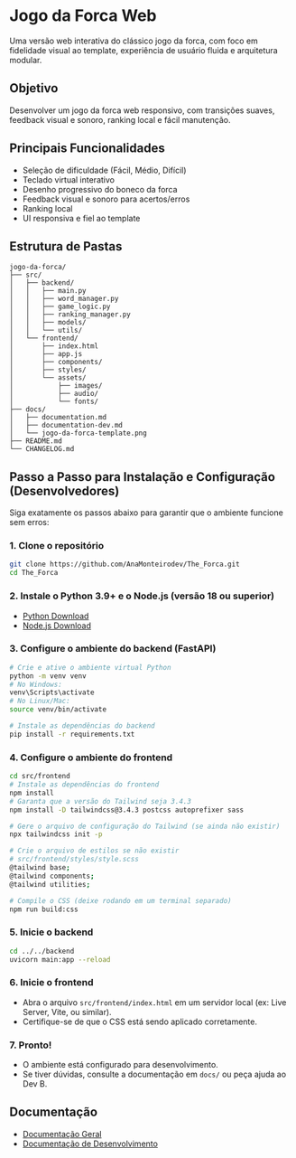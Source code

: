 # Jogo da Forca Web

Uma versão web interativa do clássico jogo da forca, com foco em fidelidade visual ao template, experiência de usuário fluida e arquitetura modular.

## Objetivo
Desenvolver um jogo da forca web responsivo, com transições suaves, feedback visual e sonoro, ranking local e fácil manutenção.

## Principais Funcionalidades
- Seleção de dificuldade (Fácil, Médio, Difícil)
- Teclado virtual interativo
- Desenho progressivo do boneco da forca
- Feedback visual e sonoro para acertos/erros
- Ranking local
- UI responsiva e fiel ao template

## Estrutura de Pastas
```plaintext
jogo-da-forca/
├── src/
│   ├── backend/
│   │   ├── main.py
│   │   ├── word_manager.py
│   │   ├── game_logic.py
│   │   ├── ranking_manager.py
│   │   ├── models/
│   │   └── utils/
│   └── frontend/
│       ├── index.html
│       ├── app.js
│       ├── components/
│       ├── styles/
│       └── assets/
│           ├── images/
│           ├── audio/
│           └── fonts/
├── docs/
│   ├── documentation.md
│   ├── documentation-dev.md
│   └── jogo-da-forca-template.png
├── README.md
└── CHANGELOG.md
```

## Passo a Passo para Instalação e Configuração (Desenvolvedores)

Siga exatamente os passos abaixo para garantir que o ambiente funcione sem erros:

### 1. Clone o repositório
```bash
git clone https://github.com/AnaMonteirodev/The_Forca.git
cd The_Forca
```

### 2. Instale o Python 3.9+ e o Node.js (versão 18 ou superior)
- [Python Download](https://www.python.org/downloads/)
- [Node.js Download](https://nodejs.org/)

### 3. Configure o ambiente do backend (FastAPI)
```bash
# Crie e ative o ambiente virtual Python
python -m venv venv
# No Windows:
venv\Scripts\activate
# No Linux/Mac:
source venv/bin/activate

# Instale as dependências do backend
pip install -r requirements.txt
```

### 4. Configure o ambiente do frontend
```bash
cd src/frontend
# Instale as dependências do frontend
npm install
# Garanta que a versão do Tailwind seja 3.4.3
npm install -D tailwindcss@3.4.3 postcss autoprefixer sass

# Gere o arquivo de configuração do Tailwind (se ainda não existir)
npx tailwindcss init -p

# Crie o arquivo de estilos se não existir
# src/frontend/styles/style.scss
@tailwind base;
@tailwind components;
@tailwind utilities;

# Compile o CSS (deixe rodando em um terminal separado)
npm run build:css
```

### 5. Inicie o backend
```bash
cd ../../backend
uvicorn main:app --reload
```

### 6. Inicie o frontend
- Abra o arquivo `src/frontend/index.html` em um servidor local (ex: Live Server, Vite, ou similar).
- Certifique-se de que o CSS está sendo aplicado corretamente.

### 7. Pronto!
- O ambiente está configurado para desenvolvimento.
- Se tiver dúvidas, consulte a documentação em `docs/` ou peça ajuda ao Dev B.

## Documentação
- [Documentação Geral](docs/documentation.md)
- [Documentação de Desenvolvimento](docs/documentation-dev.md)